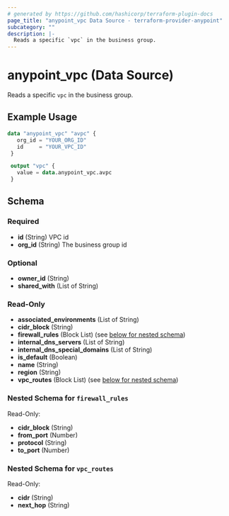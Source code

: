 ```yaml
---
# generated by https://github.com/hashicorp/terraform-plugin-docs
page_title: "anypoint_vpc Data Source - terraform-provider-anypoint"
subcategory: ""
description: |-
  Reads a specific `vpc` in the business group.
---
```


# anypoint_vpc (Data Source)

Reads a specific `vpc` in the business group.

## Example Usage

```terraform
data "anypoint_vpc" "avpc" {
   org_id = "YOUR_ORG_ID"
   id     = "YOUR_VPC_ID"
 }

 output "vpc" {
   value = data.anypoint_vpc.avpc
 }
```

<!-- schema generated by tfplugindocs -->
## Schema

### Required

- **id** (String) VPC id
- **org_id** (String) The business group id

### Optional

- **owner_id** (String)
- **shared_with** (List of String)

### Read-Only

- **associated_environments** (List of String)
- **cidr_block** (String)
- **firewall_rules** (Block List) (see [below for nested schema](#nestedblock--firewall_rules))
- **internal_dns_servers** (List of String)
- **internal_dns_special_domains** (List of String)
- **is_default** (Boolean)
- **name** (String)
- **region** (String)
- **vpc_routes** (Block List) (see [below for nested schema](#nestedblock--vpc_routes))

<a id="nestedblock--firewall_rules"></a>
### Nested Schema for `firewall_rules`

Read-Only:

- **cidr_block** (String)
- **from_port** (Number)
- **protocol** (String)
- **to_port** (Number)


<a id="nestedblock--vpc_routes"></a>
### Nested Schema for `vpc_routes`

Read-Only:

- **cidr** (String)
- **next_hop** (String)


